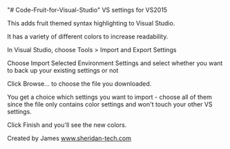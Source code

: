 "# Code-Fruit-for-Visual-Studio" 
VS settings for VS2015

This adds fruit themed syntax highlighting to Visual Studio.

It has a variety of different colors to increase readability.


In Visual Studio, choose Tools > Import and Export Settings

Choose Import Selected Environment Settings and select whether you want to back up your existing settings or not

Click Browse... to choose the file you downloaded.

You get a choice which settings you want to import - choose all of them since the file only contains color settings and won't touch your other VS settings.

Click Finish and you'll see the new colors.



Created by James
www.sheridan-tech.com